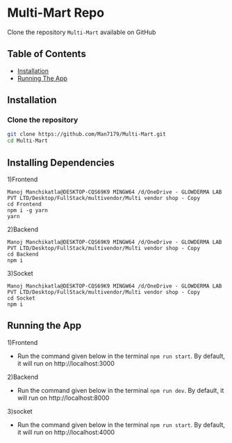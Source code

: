 # Multi-Mart Repo

Clone the repository `Multi-Mart` available on GitHub

## Table of Contents
- [Installation](#installation)
- [Running The App](#running-the-app)

## Installation
### Clone the repository

```bash
git clone https://github.com/Man7179/Multi-Mart.git
cd Multi-Mart
```

## Installing Dependencies
1)Frontend
```
Manoj Manchikatla@DESKTOP-CQS69K9 MINGW64 /d/OneDrive - GLOWDERMA LAB PVT LTD/Desktop/FullStack/multivendor/Multi vendor shop - Copy
cd Frontend
npm i -g yarn
yarn
```

2)Backend
```
Manoj Manchikatla@DESKTOP-CQS69K9 MINGW64 /d/OneDrive - GLOWDERMA LAB PVT LTD/Desktop/FullStack/multivendor/Multi vendor shop - Copy
cd Backend
npm i
```

3)Socket
```
Manoj Manchikatla@DESKTOP-CQS69K9 MINGW64 /d/OneDrive - GLOWDERMA LAB PVT LTD/Desktop/FullStack/multivendor/Multi vendor shop - Copy
cd Socket
npm i
```

## Running the App
1)Frontend
- Run the command given below in the terminal `npm run start`. By default, it will run on http://localhost:3000

2)Backend
- Run the command given below in the terminal `npm run dev`. By default, it will run on http://localhost:8000
  
3)socket
- Run the command given below in the terminal `npm run start`. By default, it will run on http://localhost:4000
  
